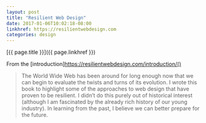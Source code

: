 ```yaml
---
layout: post
title: "Resilient Web Design"
date: 2017-01-06T10:02:18-08:00
linkhref: https://resilientwebdesign.com
categories: design
---
```



[{{ page.title }}]({{ page.linkhref }})

From the [introduction]https://resilientwebdesign.com/introduction/()

> The World Wide Web has been around for long enough now that we can begin to evaluate the twists and turns of its evolution. I wrote this book to highlight some of the approaches to web design that have proven to be resilient. I didn’t do this purely out of historical interest (although I am fascinated by the already rich history of our young industry). In learning from the past, I believe we can better prepare for the future.

